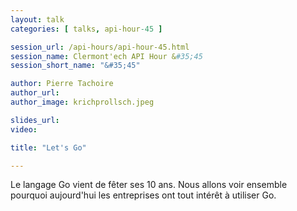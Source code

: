 ```yaml
---
layout: talk
categories: [ talks, api-hour-45 ]

session_url: /api-hours/api-hour-45.html
session_name: Clermont'ech API Hour &#35;45
session_short_name: "&#35;45"

author: Pierre Tachoire
author_url: 
author_image: krichprollsch.jpeg

slides_url:
video:

title: "Let's Go"

---
```


Le langage Go vient de fêter ses 10 ans. Nous allons voir ensemble pourquoi aujourd'hui les entreprises ont tout intérêt à utiliser Go.
